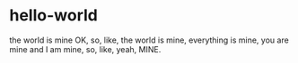 # hello-world
the world is mine
OK, so, like, the world is mine, everything is mine, you are mine and I am mine, so, like, yeah, MINE.
